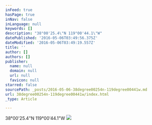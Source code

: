```yaml
---
inFeed: true
hasPage: true
inNav: false
inLanguage: null
keywords: []
description: "38°00'25.4\"N 119°00'44.1\"W"
datePublished: '2016-05-06T03:49:56.375Z'
dateModified: '2016-05-06T03:49:19.557Z'
title: ''
author: []
authors: []
publisher:
  name: null
  domain: null
  url: null
  favicon: null
starred: false
sourcePath: _posts/2016-05-06-38degree00254n-119degree00441w.md
url: 38degree00254n-119degree00441w/index.html
_type: Article

---
```

38°00'25.4"N 119°00'44.1"W
![](https://the-grid-user-content.s3-us-west-2.amazonaws.com/3b80de92-5b2b-4bb6-9eb1-a8048b062924.jpg)
